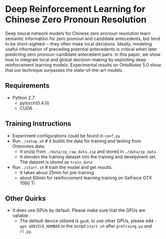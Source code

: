 # Deep Reinforcement Learning for Chinese Zero Pronoun Resolution
Deep neural network models for Chinese zero pronoun resolution learn semantic information for zero pronoun and candidate antecedents, but tend to be short-sighted---they often make local decisions. Ideally, modeling useful information of preceding potential antecedents is critical when later predicting zero pronoun-candidate antecedent pairs. In this paper, we show how to integrate local and global decision-making by exploiting deep reinforcement learning models. Experimental results on OntoNotes 5.0 show that our technique surpasses the state-of-the-art models.


## Requirements
* Python 2.7
   * pytorch(0.4.0)
   * CUDA

## Training Instructions
* Experiment configurations could be found in `conf.py`
* Run `./setup.sh` # it builds the data for training and testing from Ontonotes data.
    * It unzip from `./data/zp_raw_data.zip` and stored in `./data/zp_data`
    * It devides the training dataset into the training and develpment set. The dataset is stored as `train_data` 
* Run `./start.sh` # train the model and get results.
    *   It takes about 25min for pre-training
    *   about 60min for reinforcement learning training on GeForce GTX 1080 Ti

## Other Quirks
* It does use GPUs by default. Please make sure that the GPUs are vailable.
    * The default device utilized is `gpu0`, to use other GPUs, please add `-gpu $DEVICE_NUMBER` to the script `start.sh` after `pretraing.py` and `rl.py`.
